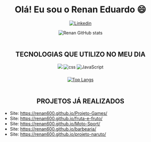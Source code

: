 
 <h1 style="text-align:center">Olá! Eu sou o Renan Eduardo 😄</h1>

<div style="text-align:center">

[![Linkedin](https://img.shields.io/badge/LinkedIn-0077B5?style=for-the-badge&logo=linkedin&logoColor=white)](https://www.linkedin.com/in/renan-ragazon-8a3184212/)

![Renan GitHub stats](https://github-readme-stats.vercel.app/api?username=renan600&show_icons=true&theme=radical)

</div>

<div style="text-align:center"><h2 style="text-transform: uppercase; padding-top: 20px;">Tecnologias que Utilizo no meu dia</h2>
    <img atl="html"  src="https://img.shields.io/badge/HTML5-E34F26?style=for-the-badge&logo=html5&logoColor=white">
    <img alt="css" src="https://img.shields.io/badge/CSS3-1572B6?style=for-the-badge&logo=css3&logoColor=white">
    <img alt="JavaScript" src="https://img.shields.io/badge/JavaScript-F7DF1E?style=for-the-badge&logo=javascript&logoColor=black">

    
</div>

<div style="text-align:center; padding-top:10px;">

[![Top Langs](https://github-readme-stats.vercel.app/api/top-langs/?username=renan600&layout=compact)](https://github.com/renan600/github-readme-stats)
</div>

<div>
<h2 style="text-align:center; padding-top: 20px; text-transform: uppercase;" >Projetos já realizados</h2>

<ul>
<li>Site: <a href="https://renan600.github.io/Projeto-Games/" target="_blank">https://renan600.github.io/Projeto-Games/</a></li>
<li>Site: <a href="https://renan600.github.io/fruta-e-fruto/" target="_blank">https://renan600.github.io/fruta-e-fruto/</a></li>
<li>Site: <a href="https://renan600.github.io/Moto-Sport/" target="_blank">https://renan600.github.io/Moto-Sport/</a></li>
<li>Site: <a href="https://renan600.github.io/barbearia/" target="_blank">https://renan600.github.io/barbearia/</a></li>
<li>Site: <a href="https://renan600.github.io/projeto-naruto/" target="_blank">https://renan600.github.io/projeto-naruto/</a></li>
</ul>
</div>

